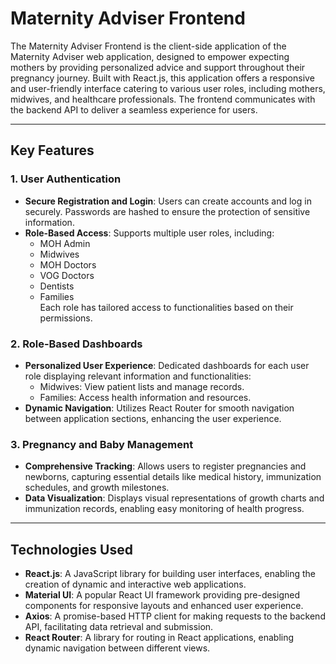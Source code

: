 # Maternity Adviser Frontend

The Maternity Adviser Frontend is the client-side application of the Maternity Adviser web application, designed to empower expecting mothers by providing personalized advice and support throughout their pregnancy journey. Built with React.js, this application offers a responsive and user-friendly interface catering to various user roles, including mothers, midwives, and healthcare professionals. The frontend communicates with the backend API to deliver a seamless experience for users.

---

## Key Features

### 1. User Authentication
- **Secure Registration and Login**: Users can create accounts and log in securely. Passwords are hashed to ensure the protection of sensitive information.
- **Role-Based Access**: Supports multiple user roles, including:
  - MOH Admin
  - Midwives
  - MOH Doctors
  - VOG Doctors
  - Dentists
  - Families  
  Each role has tailored access to functionalities based on their permissions.

### 2. Role-Based Dashboards
- **Personalized User Experience**: Dedicated dashboards for each user role displaying relevant information and functionalities:
  - Midwives: View patient lists and manage records.
  - Families: Access health information and resources.
- **Dynamic Navigation**: Utilizes React Router for smooth navigation between application sections, enhancing the user experience.

### 3. Pregnancy and Baby Management
- **Comprehensive Tracking**: Allows users to register pregnancies and newborns, capturing essential details like medical history, immunization schedules, and growth milestones.
- **Data Visualization**: Displays visual representations of growth charts and immunization records, enabling easy monitoring of health progress.

---

## Technologies Used

- **React.js**: A JavaScript library for building user interfaces, enabling the creation of dynamic and interactive web applications.
- **Material UI**: A popular React UI framework providing pre-designed components for responsive layouts and enhanced user experience.
- **Axios**: A promise-based HTTP client for making requests to the backend API, facilitating data retrieval and submission.
- **React Router**: A library for routing in React applications, enabling dynamic navigation between different views.

